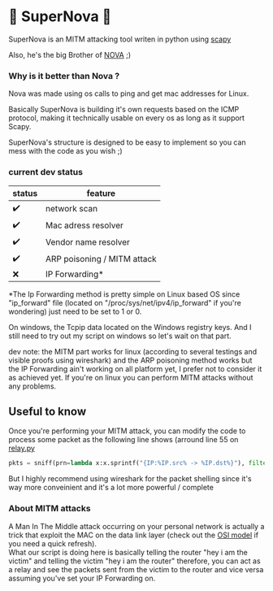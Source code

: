 # 🌌 SuperNova 🌌  

SuperNova is an MITM attacking tool writen in python using [scapy](https://scapy.net/)

Also, he's the big Brother of [NOVA](https://github.com/b3rt1ng/NOVA) ;)

  

### Why is it better than Nova ?

Nova was made using os calls to ping and get mac addresses for Linux.

Basically SuperNova is building it's own requests based on the ICMP protocol, making it technically usable on every os as long as it support Scapy.

SuperNova's structure is designed to be easy to implement so you can mess with the code as you wish ;)

  
  

### current dev status

| status | feature |
| --- | --- |
| ✔️ | network scan |
| ✔️ | Mac adress resolver |
| ✔️ | Vendor name resolver |
| ✔️ | ARP poisoning / MITM attack |
| ❌ | IP Forwarding* |


*The Ip Forwarding method is pretty simple on Linux based OS since "ip_forward" file (located on "/proc/sys/net/ipv4/ip_forward" if you're wondering) just need to be set to 1 or 0.

On windows, the Tcpip data located on the Windows registry keys. And I still need to try out my script on windows so let's wait on that part.

  
dev note: the MITM part works for linux (according to several testings and visible proofs using wireshark) and the ARP poisoning method works but the IP Forwarding ain't working on all platform yet, I prefer not to consider it as achieved yet. If you're on linux you can perform MITM attacks without any problems.  

## Useful to know  

Once you're performing your MITM attack, you can modify the code to process some packet as the following line shows (arround line 55 on [relay.py](https://github.com/b3rt1ng/SuperNova/edit/main/relay.py)
``` python
pkts = sniff(prn=lambda x:x.sprintf("{IP:%IP.src% -> %IP.dst%}"), filter=f"ip host {self.victim_ip} and not arp")
```
But I highly recommend using wireshark for the packet shelling since it's way more conveinient and it's a lot more powerful / complete

### About MITM attacks  
A Man In The Middle attack occurring on your personal network is actually a trick that exploit the MAC on the data link layer (check out the [OSI model](https://en.wikipedia.org/wiki/OSI_model) if you need a quick refresh).  
What our script is doing here is basically telling the router "hey i am the victim" and telling the victim "hey i am the router" therefore, you can act as a relay and see the packets sent from the victim to the router and vice versa assuming you've set your IP Forwarding on.
